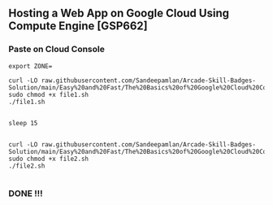 ## Hosting a Web App on Google Cloud Using Compute Engine [GSP662]

### Paste on Cloud Console
```
export ZONE=

curl -LO raw.githubusercontent.com/Sandeepamlan/Arcade-Skill-Badges-Solution/main/Easy%20and%20Fast/The%20Basics%20of%20Google%20Cloud%20Compute/Hosting%20a%20Web%20App%20on%20Google%20Cloud%20Using%20Compute%20Engine/file1.sh
sudo chmod +x file1.sh
./file1.sh


sleep 15


curl -LO raw.githubusercontent.com/Sandeepamlan/Arcade-Skill-Badges-Solution/main/Easy%20and%20Fast/The%20Basics%20of%20Google%20Cloud%20Compute/Hosting%20a%20Web%20App%20on%20Google%20Cloud%20Using%20Compute%20Engine/file2.sh
sudo chmod +x file2.sh
./file2.sh


```

### DONE !!!
